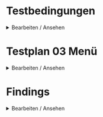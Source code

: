 # Testbedingungen

<details><summary>Bearbeiten / Ansehen</summary>

## Umgebung(en)

- [ ] DEV
- [ ] STAGE
- [ ] SANDBOX
- [ ] PROD
- [ ] ...

## Rolle(n)

- [ ] Hauptnutzer
- [ ] Nutzer
- [ ] Content Creator
- [ ] Account Manager

## Berechtigung(en)

- [ ] Leseberechtigung
- [ ] Schreibberechtigung

</details>

# Testplan 03 Menü

<details><summary>Bearbeiten / Ansehen</summary>

## Logo

- [ ] Mausklick öffnet Unitauswahl?

## Domänenauswahl

- [ ] Weitere Domäne auswählen öffnet Seite mit korrekten Links?
- [ ] Domäne DS-GVO auswählen - wird korrekt angezeigt?

## Unitauswahl

- [ ]TBD

## Dashboard

- [ ] Navigation durch alle Objekte in allen Status korrekt?
- [ ] Zuletzt bearbeitete Objekte korrekt?

## Objekte

- [ ] Alle Objekte und Subtypen der jeweiligen Domäne werden korrekt angezeigt?

## Kataloge

- [ ] Alle in der gewählten Sprache verfügbaren Kataloge werden angezeigt?
- [ ] Die Kataloge werden in der ausgewählten Sprache angezeigt?

## Reports

- [ ] Alle in der gewählten Sprache verfügbaren Reports werden angezeigt?
- [ ] Die Reports werden in der ausgewählten Sprache aufgelistet?

## Risikodefinitionen

- [ ] Es wird mindestens eine Risikodefinition angezeigt?
- [ ] Es werden alle verfügbaren Risikodefinitionen angezeigt?

## Menü verstecken

- [ ] Das Menü kann versteckt werden?
- [ ] Das Menü kann über die Schaltfläche wieder eingeblendet werden?
- [ ] Das versteckte Menü kann über die Icons wieder eingeblendet werden?

</details>

# Findings

<details><summary>Bearbeiten / Ansehen</summary>

- [ ] Keine Findings

- _Erstes Finding_
- _Zweites Finding_
- _Drittes Finding_

</details>
